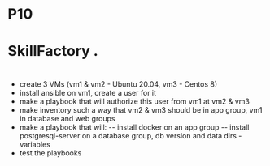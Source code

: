 #
# P10
# SkillFactory .
#

* create 3 VMs (vm1 & vm2 - Ubuntu 20.04, vm3 - Centos 8)
* install ansible on vm1, create a user for it   
* make a playbook that will authorize this user from vm1 at vm2 & vm3
* make inventory such a way that vm2 & vm3 should be in app group, vm1 in database and web groups
* make a playbook that will:
  -- install docker on an app group
  -- install postgresql-server on a database group, db version and data dirs - variables
* test the playbooks
 